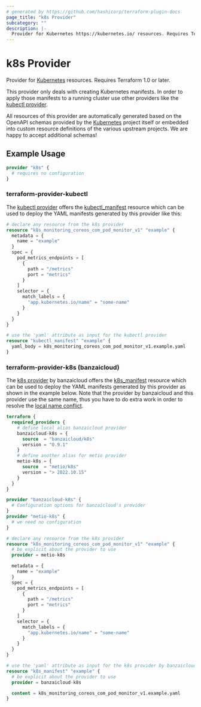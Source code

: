 ```yaml
---
# generated by https://github.com/hashicorp/terraform-plugin-docs
page_title: "k8s Provider"
subcategory: ""
description: |-
  Provider for Kubernetes https://kubernetes.io/ resources. Requires Terraform 1.0 or later.
---
```


# k8s Provider

Provider for [Kubernetes](https://kubernetes.io/) resources. Requires Terraform 1.0 or later.

This provider only deals with creating Kubernetes manifests. In order to apply those manifests to a running cluster use
other providers like the [kubectl provider](https://registry.terraform.io/providers/gavinbunney/kubectl/).

All resources of this provider are automatically generated based on the OpenAPI schemas provided by the [Kubernetes](https://github.com/kubernetes/kubernetes/tree/master/api/openapi-spec)
project itself or embedded into custom resource definitions of the various upstream projects. We are happy to accept
additional schemas!

## Example Usage

```terraform
provider "k8s" {
  # requires no configuration
}
```

### terraform-provider-kubectl

The [kubectl provider](https://registry.terraform.io/providers/gavinbunney/kubectl/) offers the [kubectl_manifest](https://registry.terraform.io/providers/gavinbunney/kubectl/latest/docs/resources/kubectl_manifest)
resource which can be used to deploy the YAML manifests generated by this provider like this:

```terraform
# declare any resource from the k8s provider
resource "k8s_monitoring_coreos_com_pod_monitor_v1" "example" {
  metadata = {
    name = "example"
  }
  spec = {
    pod_metrics_endpoints = [
      {
        path = "/metrics"
        port = "metrics"
      }
    ]
    selector = {
      match_labels = {
        "app.kubernetes.io/name" = "some-name"
      }
    }
  }
}

# use the 'yaml' attribute as input for the kubectl provider
resource "kubectl_manifest" "example" {
  yaml_body = k8s_monitoring_coreos_com_pod_monitor_v1.example.yaml
}
```

### terraform-provider-k8s (banzaicloud)

The [k8s provider](https://registry.terraform.io/providers/banzaicloud/k8s/) by banzaicloud offers the [k8s_manifest](https://registry.terraform.io/providers/banzaicloud/k8s/latest/docs/resources/manifest)
resource which can be used to deploy the YAML manifests generated by this provider as shown in the example below. Note
that the provider by banzaicloud and this provider use the same name, thus you have to do extra work in order to resolve
the [local name conflict](https://www.terraform.io/language/providers/requirements#handling-local-name-conflicts).

```terraform
terraform {
  required_providers {
    # define local alias banzaicloud provider
    banzaicloud-k8s = {
      source  = "banzaicloud/k8s"
      version = "0.9.1"
    }
    # define another alias for metio provider
    metio-k8s = {
      source  = "metio/k8s"
      version = "> 2022.10.15"
    }
  }
}

provider "banzaicloud-k8s" {
  # Configuration options for banzaicloud's provider
}
provider "metio-k8s" {
  # we need no configuration
}

# declare any resource from the k8s provider
resource "k8s_monitoring_coreos_com_pod_monitor_v1" "example" {
  # be explicit about the provider to use
  provider = metio-k8s

  metadata = {
    name = "example"
  }
  spec = {
    pod_metrics_endpoints = [
      {
        path = "/metrics"
        port = "metrics"
      }
    ]
    selector = {
      match_labels = {
        "app.kubernetes.io/name" = "some-name"
      }
    }
  }
}

# use the 'yaml' attribute as input for the k8s provider by banzaicloud
resource "k8s_manifest" "example" {
  # be explicit about the provider to use
  provider = banzaicloud-k8s

  content = k8s_monitoring_coreos_com_pod_monitor_v1.example.yaml
}
```
